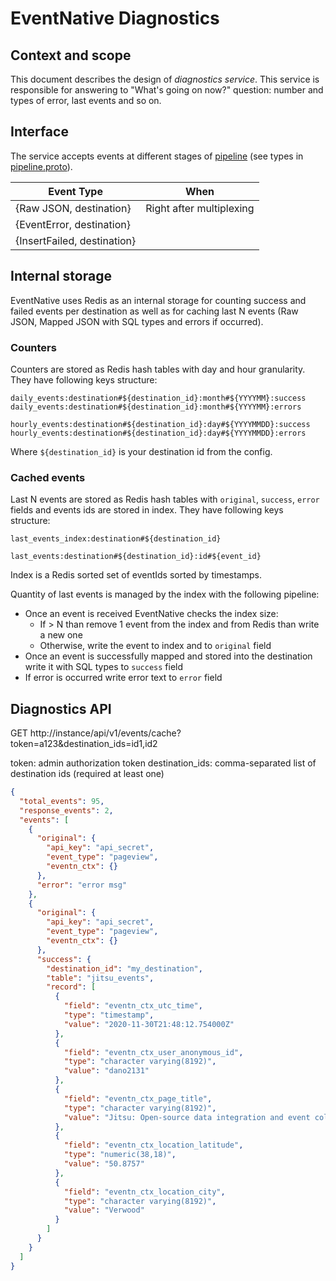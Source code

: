 # EventNative Diagnostics

## Context and scope

This document describes the design of _diagnostics service_. This service
is responsible for answering to "What's going on now?" question: number and types of 
error, last events and so on.

## Interface

The service accepts events at different stages of [pipeline](pipeline.md) (see types in [pipeline.proto](proto/pipeline.proto)).

|Event Type                          | When                       |
|----------                          | ---                        |
|{Raw JSON, destination}             | Right after multiplexing   |
|{EventError, destination}           |                            |
|{InsertFailed, destination}         |                            |


## Internal storage

EventNative uses Redis as an internal storage for counting success and failed events per destination as well as
for caching last N events (Raw JSON, Mapped JSON with SQL types and errors if occurred). 

### Counters

Counters are stored as Redis hash tables with day and hour granularity. They have following keys structure:
```
daily_events:destination#${destination_id}:month#${YYYYMM}:success
daily_events:destination#${destination_id}:month#${YYYYMM}:errors

hourly_events:destination#${destination_id}:day#${YYYYMMDD}:success
hourly_events:destination#${destination_id}:day#${YYYYMMDD}:errors
```

Where `${destination_id}` is your destination id from the config.

### Cached events

Last N events are stored as Redis hash tables with `original`, `success`, `error` fields and events ids are stored in index. 
They have following keys structure:

```
last_events_index:destination#${destination_id}

last_events:destination#${destination_id}:id#${event_id}
```

Index is a Redis sorted set of eventIds sorted by timestamps.

Quantity of last events is managed by the index with the following pipeline:
  * Once an event is received EventNative checks the index size: 
    * If > N than remove 1 event from the index and from Redis than write a new one
    * Otherwise, write the event to index and to `original` field
  * Once an event is successfully mapped and stored into the destination write it with SQL types to `success` field
  * If error is occurred write error text to `error` field


## Diagnostics API

GET http://instance/api/v1/events/cache?token=a123&destination_ids=id1,id2

token: admin authorization token
destination_ids: comma-separated list of destination ids (required at least one)

```json
{
  "total_events": 95,
  "response_events": 2,
  "events": [
    {
      "original": {
        "api_key": "api_secret",
        "event_type": "pageview",
        "eventn_ctx": {}
      },
      "error": "error msg"
    },
    {
      "original": {
        "api_key": "api_secret",
        "event_type": "pageview",
        "eventn_ctx": {}
      },
      "success": {
        "destination_id": "my_destination",
        "table": "jitsu_events",
        "record": [
          {
            "field": "eventn_ctx_utc_time",
            "type": "timestamp",
            "value": "2020-11-30T21:48:12.754000Z"
          },
          {
            "field": "eventn_ctx_user_anonymous_id",
            "type": "character varying(8192)",
            "value": "dano2131"
          },
          {
            "field": "eventn_ctx_page_title",
            "type": "character varying(8192)",
            "value": "Jitsu: Open-source data integration and event collection"
          },
          {
            "field": "eventn_ctx_location_latitude",
            "type": "numeric(38,18)",
            "value": "50.8757"
          },
          {
            "field": "eventn_ctx_location_city",
            "type": "character varying(8192)",
            "value": "Verwood"
          }
        ]
      }
    }
  ]
}  
```
